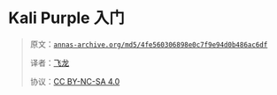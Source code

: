 # Kali Purple 入门

> 原文：[`annas-archive.org/md5/4fe560306898e0c7f9e94d0b486ac6df`](https://annas-archive.org/md5/4fe560306898e0c7f9e94d0b486ac6df)
> 
> 译者：[飞龙](https://github.com/wizardforcel)
> 
> 协议：[CC BY-NC-SA 4.0](http://creativecommons.org/licenses/by-nc-sa/4.0/)